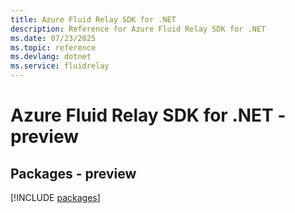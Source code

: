 ```yaml
---
title: Azure Fluid Relay SDK for .NET
description: Reference for Azure Fluid Relay SDK for .NET
ms.date: 07/23/2025
ms.topic: reference
ms.devlang: dotnet
ms.service: fluidrelay
---
```

# Azure Fluid Relay SDK for .NET - preview
## Packages - preview
[!INCLUDE [packages](fluid-relay-index.md)]